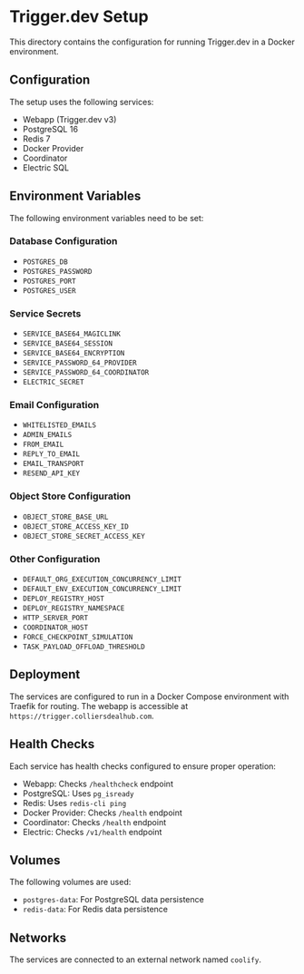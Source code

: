 # Trigger.dev Setup

This directory contains the configuration for running Trigger.dev in a Docker environment.

## Configuration

The setup uses the following services:
- Webapp (Trigger.dev v3)
- PostgreSQL 16
- Redis 7
- Docker Provider
- Coordinator
- Electric SQL

## Environment Variables

The following environment variables need to be set:

### Database Configuration
- `POSTGRES_DB`
- `POSTGRES_PASSWORD`
- `POSTGRES_PORT`
- `POSTGRES_USER`

### Service Secrets
- `SERVICE_BASE64_MAGICLINK`
- `SERVICE_BASE64_SESSION`
- `SERVICE_BASE64_ENCRYPTION`
- `SERVICE_PASSWORD_64_PROVIDER`
- `SERVICE_PASSWORD_64_COORDINATOR`
- `ELECTRIC_SECRET`

### Email Configuration
- `WHITELISTED_EMAILS`
- `ADMIN_EMAILS`
- `FROM_EMAIL`
- `REPLY_TO_EMAIL`
- `EMAIL_TRANSPORT`
- `RESEND_API_KEY`

### Object Store Configuration
- `OBJECT_STORE_BASE_URL`
- `OBJECT_STORE_ACCESS_KEY_ID`
- `OBJECT_STORE_SECRET_ACCESS_KEY`

### Other Configuration
- `DEFAULT_ORG_EXECUTION_CONCURRENCY_LIMIT`
- `DEFAULT_ENV_EXECUTION_CONCURRENCY_LIMIT`
- `DEPLOY_REGISTRY_HOST`
- `DEPLOY_REGISTRY_NAMESPACE`
- `HTTP_SERVER_PORT`
- `COORDINATOR_HOST`
- `FORCE_CHECKPOINT_SIMULATION`
- `TASK_PAYLOAD_OFFLOAD_THRESHOLD`

## Deployment

The services are configured to run in a Docker Compose environment with Traefik for routing. The webapp is accessible at `https://trigger.colliersdealhub.com`.

## Health Checks

Each service has health checks configured to ensure proper operation:
- Webapp: Checks `/healthcheck` endpoint
- PostgreSQL: Uses `pg_isready`
- Redis: Uses `redis-cli ping`
- Docker Provider: Checks `/health` endpoint
- Coordinator: Checks `/health` endpoint
- Electric: Checks `/v1/health` endpoint

## Volumes

The following volumes are used:
- `postgres-data`: For PostgreSQL data persistence
- `redis-data`: For Redis data persistence

## Networks

The services are connected to an external network named `coolify`. 